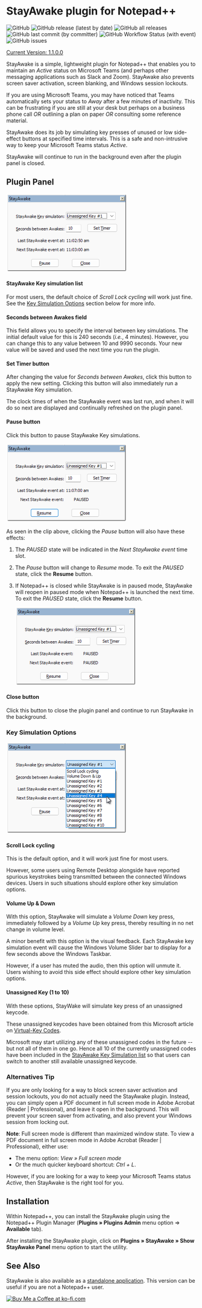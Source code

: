 # StayAwake plugin for Notepad++

![GitHub](https://img.shields.io/github/license/shriprem/StayAwake_NPP_Plugin)
![GitHub release (latest by date)](https://img.shields.io/github/v/release/shriprem/StayAwake_NPP_Plugin)
![GitHub all releases](https://img.shields.io/github/downloads/shriprem/StayAwake_NPP_Plugin/total)
 &nbsp;&nbsp;&nbsp;&nbsp;&nbsp;
![GitHub last commit (by committer)](https://img.shields.io/github/last-commit/shriprem/StayAwake_NPP_Plugin)
![GitHub Workflow Status (with event)](https://img.shields.io/github/actions/workflow/status/shriprem/StayAwake_NPP_Plugin/CI_build.yml)
![GitHub issues](https://img.shields.io/github/issues/shriprem/StayAwake_NPP_Plugin)

[Current Version: 1.1.0.0](https://github.com/shriprem/StayAwake_NPP_Plugin/blob/main/VersionHistory.md)

StayAwake is a simple, lightweight plugin for Notepad++ that enables you to maintain an _Active_ status on Microsoft Teams (and perhaps other messaging applications such as Slack and Zoom). StayAwake also prevents screen saver activation, screen blanking, and Windows session lockouts.

If you are using Microsoft Teams, you may have noticed that Teams automatically sets your status to _Away_ after a few minutes of inactivity. This can be frustrating if you are still at your desk but perhaps on a business phone call _OR_ outlining a plan on paper _OR_ consulting some reference material.

StayAwake does its job by simulating key presses of unused or low side-effect buttons at specified time intervals. This is a safe and non-intrusive way to keep your Microsoft Teams status _Active_.

StayAwake will continue to run in the background even after the plugin panel is closed.

## Plugin Panel
![StayAwake UI](images/StayAwakePanel.png)

#### StayAwake Key simulation list
For most users, the default choice of *Scroll Lock cycling* will work just fine. See the [Key Simulation Options](#key-simulation-options) section below for more info.

#### Seconds between Awakes field
This field allows you to specify the interval between key simulations. The initial default value for this is 240 seconds (_i.e._, 4 minutes). However, you can change this to any value between 10 and 9990 seconds. Your new value will be saved and used the next time you run the plugin.

#### Set Timer button
After changing the value for *Seconds between Awakes*, click this button to apply the new setting. Clicking this button will also immediately run a StayAwake Key simulation.

The clock times of when the StayAwake event was last run, and when it will do so next are displayed and continually refreshed on the plugin panel.

#### Pause button
Click this button to pause StayAwake Key simulations.

![StayAwake UI](images/StayAwakePaused.png)

As seen in the clip above, clicking the *Pause* button will also have these effects:
1. The *PAUSED* state will be indicated in the *Next StayAwake event* time slot.
2. The *Pause* button will change to _Resume_ mode. To exit the *PAUSED* state, click the **Resume** button.
3. If Notepad++ is closed while StayAwake is in paused mode, StayAwake will reopen in paused mode when Notepad++ is launched the next time. To exit the *PAUSED* state, click the **Resume** button.

   ![StayAwake UI](images/StayAwakePausedLaunch.png)


#### Close button
Click this button to close the plugin panel and continue to run StayAwake in the background.

### Key Simulation Options

![StayAwake UI](images/StayAwakeKeySelections.png)


#### Scroll Lock cycling
This is the default option, and it will work just fine for most users.

However, some users using Remote Desktop alongside have reported spurious keystrokes being transmitted between the connected Windows devices. Users in such situations should explore other key simulation options.

#### Volume Up & Down
With this option, StayAwake will simulate a _Volume Down_ key press, immediately followed by a _Volume Up_ key press, thereby resulting in no net change in volume level.

A minor benefit with this option is the visual feedback. Each StayAwake key simulation event will cause the Windows Volume Slider bar to display for a few seconds above the Windows Taskbar.

However, if a user has muted the audio, then this option will unmute it. Users wishing to avoid this side effect should explore other key simulation options.

#### Unassigned Key (1 to 10)
With these options, StayWake will simulate key press of an unassigned keycode.

These unassigned keycodes have been obtained from this Microsoft article on [Virtual-Key Codes](https://learn.microsoft.com/en-us/windows/win32/inputdev/virtual-key-codes).

Microsoft may start utilizing any of these unassigned codes in the future -- but not all of them in one go. Hence all 10 of the currently unassigned codes have been included in the [StayAwake Key Simulation list](#stayawake--key-simulation-list) so that users can switch to another still available unassigned keycode.


### Alternatives Tip
If you are only looking for a way to block screen saver activation and session lockouts, you do not actually need the StayAwake plugin. Instead, you can simply open a PDF document in full screen mode in Adobe Acrobat (Reader | Professional), and leave it open in the background. This will prevent your screen saver from activating, and also prevent your Windows session from locking out.

**Note**: Full screen mode is different than maximized window state. To view a PDF document in full screen mode in Adobe Acrobat (Reader | Professional), either use:
* The menu option: *View » Full screen mode*
* Or the much quicker keyboard shortcut: *Ctrl + L*.

However, if you are looking for a way to keep your Microsoft Teams status _Active_, then StayAwake is the right tool for you.

## Installation

Within Notepad++, you can install the StayAwake plugin using the Notepad++ Plugin Manager (**Plugins » Plugins Admin** menu option => **Available** tab).

After installing the StayAwake plugin, click on **Plugins » StayAwake » Show StayAwake Panel** menu option to start the utility.


## See Also
StayAwake is also available as a [standalone application](https://github.com/shriprem/StayAwake). This version can be useful if you are not a Notepad++ user.

<a href='https://ko-fi.com/S6S417WICS' target='_blank'><img height='36' style='border:0px;height:36px;' src='https://storage.ko-fi.com/cdn/kofi5.png?v=6' border='0' alt='Buy Me a Coffee at ko-fi.com' /></a>


